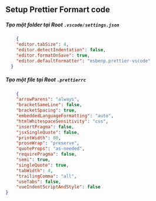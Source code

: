 ## Setup Prettier Formart code 
##### Tạo một folder tại Root `.vscode/settings.json`

```json
    {
    "editor.tabSize": 4,
    "editor.detectIndentation": false,
    "editor.formatOnSave": true,
    "editor.defaultFormatter": "esbenp.prettier-vscode"
  }
```
##### Tạo một file tại Root `.prettierrc`

```json
    {
    "arrowParens": "always",
    "bracketSameLine": false,
    "bracketSpacing": true,
    "embeddedLanguageFormatting": "auto",
    "htmlWhitespaceSensitivity": "css",
    "insertPragma": false,
    "jsxSingleQuote": false,
    "printWidth": 80,
    "proseWrap": "preserve",
    "quoteProps": "as-needed",
    "requirePragma": false,
    "semi": true,
    "singleQuote": true,
    "tabWidth": 4,
    "trailingComma": "all",
    "useTabs": false,
    "vueIndentScriptAndStyle": false
}
```